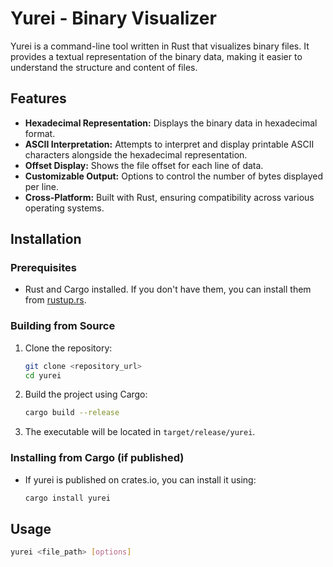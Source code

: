 # Yurei - Binary Visualizer

Yurei is a command-line tool written in Rust that visualizes binary files. It provides a textual representation of the binary data, making it easier to understand the structure and content of files.

## Features

* **Hexadecimal Representation:** Displays the binary data in hexadecimal format.
* **ASCII Interpretation:** Attempts to interpret and display printable ASCII characters alongside the hexadecimal representation.
* **Offset Display:** Shows the file offset for each line of data.
* **Customizable Output:** Options to control the number of bytes displayed per line.
* **Cross-Platform:** Built with Rust, ensuring compatibility across various operating systems.

## Installation

### Prerequisites

* Rust and Cargo installed. If you don't have them, you can install them from [rustup.rs](https://rustup.rs/).

### Building from Source

1.  Clone the repository:

    ```bash
    git clone <repository_url>
    cd yurei
    ```

2.  Build the project using Cargo:

    ```bash
    cargo build --release
    ```

3.  The executable will be located in `target/release/yurei`.

### Installing from Cargo (if published)

* If yurei is published on crates.io, you can install it using:

    ```bash
    cargo install yurei
    ```

## Usage

```bash
yurei <file_path> [options]
```
